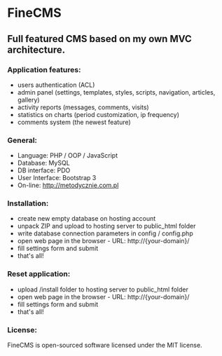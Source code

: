 # FineCMS
## Full featured CMS based on my own MVC architecture.
### Application features:
* users authentication (ACL)
* admin panel (settings, templates, styles, scripts, navigation, articles, gallery)
* activity reports (messages, comments, visits)
* statistics on charts (period customization, ip frequency)
* comments system (the newest feature)

### General:
* Language: PHP / OOP / JavaScript
* Database: MySQL
* DB interface: PDO
* User Interface: Bootstrap 3
* On-line: http://metodycznie.com.pl

### Installation:
* create new empty database on hosting account
* unpack ZIP and upload to hosting server to public_html folder
* write database connection parameters in config / config.php
* open web page in the browser - URL: http://{your-domain}/
* fill settings form and submit
* that's all!

### Reset application:
* upload /install folder to hosting server to public_html folder
* open web page in the browser - URL: http://{your-domain}/
* fill settings form and submit
* that's all!

### License:
FineCMS is open-sourced software licensed under the MIT license.
